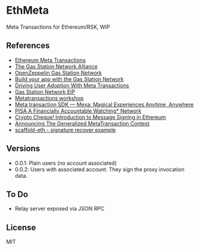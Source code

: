 # EthMeta

Meta Transactions for Ethereum/RSK, WIP

## References

- [Ethereum Meta Transactions](https://medium.com/@austin_48503/ethereum-meta-transactions-90ccf0859e84)
- [The Gas Station Network Alliance](https://medium.com/groundhog-network/the-gas-station-network-alliance-6fd543e7eca3)
- [OpenZeppelin Gas Station Network](https://gsn.openzeppelin.com)
- [Build your app with the Gas Station Network](https://blog.openzeppelin.com/build-your-app-with-the-gas-station-network/)
- [Driving User Adoption With Meta Transactions](https://medium.com/originprotocol/driving-user-adoption-with-meta-transactions-3539aa6c5ae3)
- [Gas Station Network EIP](https://github.com/ethereum/EIPs/blob/master/EIPS/eip-1613.md)
- [Metatransactions workshop](https://www.youtube.com/watch?v=GkCu0KtFK2k)
- [Meta transaction SDK — Mexa: Magical Experiences Anytime, Anywhere](https://medium.com/biconomy/mexa-magical-experiences-anytime-anywhere-7a9c0c364221)
- [PISA A Financially Accountable Watching* Network](https://docs.google.com/presentation/d/1ecIM6hZZLup9gGgpjORUcd09Vgl2qwGmOuUXYhhxtwI/edit#slide=id.g20b763e02be80df4_0)
- [Crypto Cheque! Introduction to Message Signing in Ethereum](https://medium.com/coinmonks/crypto-cheque-introduction-to-message-signing-in-ethereum-1d14c8c42e21)
- [Announcing The Generalized MetaTransaction Contest](https://medium.com/metamask/announcing-a-generalized-metatransaction-contest-abd4f321470b)
- [scaffold-eth - signature recover example](https://github.com/austintgriffith/scaffold-eth/tree/signature-recover)

## Versions

- 0.0.1: Plain users (no account associated)
- 0.0.2: Users with associated account. They sign the proxy invocation data. 

## To Do

- Relay server exposed via JSON RPC

## License

MIT

